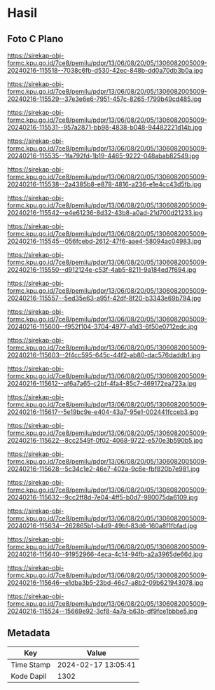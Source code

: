 # Hasil

## Foto C Plano

https://sirekap-obj-formc.kpu.go.id/7ce8/pemilu/pdpr/13/06/08/20/05/1306082005009-20240216-115518--7038c6fb-d530-42ec-848b-dd0a70db3b0a.jpg

https://sirekap-obj-formc.kpu.go.id/7ce8/pemilu/pdpr/13/06/08/20/05/1306082005009-20240216-115529--37e3e6e6-7951-457c-8265-f799b49cd485.jpg

https://sirekap-obj-formc.kpu.go.id/7ce8/pemilu/pdpr/13/06/08/20/05/1306082005009-20240216-115531--957a2871-bb98-4838-b048-94482221d14b.jpg

https://sirekap-obj-formc.kpu.go.id/7ce8/pemilu/pdpr/13/06/08/20/05/1306082005009-20240216-115535--1fa792fd-1b19-4465-9222-048abab82549.jpg

https://sirekap-obj-formc.kpu.go.id/7ce8/pemilu/pdpr/13/06/08/20/05/1306082005009-20240216-115538--2a4385b8-e878-4816-a236-e1e4cc43d5fb.jpg

https://sirekap-obj-formc.kpu.go.id/7ce8/pemilu/pdpr/13/06/08/20/05/1306082005009-20240216-115542--e4e61236-8d32-43b8-a0ad-21d700d21233.jpg

https://sirekap-obj-formc.kpu.go.id/7ce8/pemilu/pdpr/13/06/08/20/05/1306082005009-20240216-115545--056fcebd-2612-47f6-aae4-58094ac04983.jpg

https://sirekap-obj-formc.kpu.go.id/7ce8/pemilu/pdpr/13/06/08/20/05/1306082005009-20240216-115550--d912124e-c53f-4ab5-8211-9a184ed7f694.jpg

https://sirekap-obj-formc.kpu.go.id/7ce8/pemilu/pdpr/13/06/08/20/05/1306082005009-20240216-115557--5ed35e63-a95f-42df-8f20-b3343e69b794.jpg

https://sirekap-obj-formc.kpu.go.id/7ce8/pemilu/pdpr/13/06/08/20/05/1306082005009-20240216-115600--f952f104-3704-4977-a1d3-6f50e0712edc.jpg

https://sirekap-obj-formc.kpu.go.id/7ce8/pemilu/pdpr/13/06/08/20/05/1306082005009-20240216-115603--2f4cc595-645c-44f2-ab80-dac576daddb1.jpg

https://sirekap-obj-formc.kpu.go.id/7ce8/pemilu/pdpr/13/06/08/20/05/1306082005009-20240216-115612--af6a7a65-c2bf-4fa4-85c7-469172ea723a.jpg

https://sirekap-obj-formc.kpu.go.id/7ce8/pemilu/pdpr/13/06/08/20/05/1306082005009-20240216-115617--5e19bc9e-e404-43a7-95e1-002441fcceb3.jpg

https://sirekap-obj-formc.kpu.go.id/7ce8/pemilu/pdpr/13/06/08/20/05/1306082005009-20240216-115622--8cc2549f-0f02-4068-9722-e570e3b590b5.jpg

https://sirekap-obj-formc.kpu.go.id/7ce8/pemilu/pdpr/13/06/08/20/05/1306082005009-20240216-115628--5c34c1e2-46e7-402a-9c6e-fbf820b7e981.jpg

https://sirekap-obj-formc.kpu.go.id/7ce8/pemilu/pdpr/13/06/08/20/05/1306082005009-20240216-115632--9cc2ff8d-7e04-4ff5-b0d7-980075da6109.jpg

https://sirekap-obj-formc.kpu.go.id/7ce8/pemilu/pdpr/13/06/08/20/05/1306082005009-20240216-115634--262865b1-b4d9-49bf-83d6-160a8f1fbfad.jpg

https://sirekap-obj-formc.kpu.go.id/7ce8/pemilu/pdpr/13/06/08/20/05/1306082005009-20240216-115640--91952966-4eca-4c14-94fb-a2a3965de66d.jpg

https://sirekap-obj-formc.kpu.go.id/7ce8/pemilu/pdpr/13/06/08/20/05/1306082005009-20240216-115646--e1dba3b5-23bd-46c7-a8b2-09b621943078.jpg

https://sirekap-obj-formc.kpu.go.id/7ce8/pemilu/pdpr/13/06/08/20/05/1306082005009-20240216-115524--15669e92-3cf8-4a7a-b63b-df9fce1bbbe5.jpg


## Metadata

| Key        | Value               |
| ---------- | ------------------- |
| Time Stamp | 2024-02-17 13:05:41 |
| Kode Dapil | 1302                |



